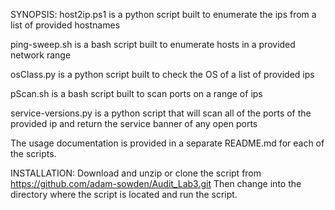 SYNOPSIS:
host2ip.ps1 is a python script built to enumerate the ips from a list of provided hostnames

ping-sweep.sh is a bash script built to enumerate hosts in a provided network range

osClass.py is a python script built to check the OS of a list of provided ips

pScan.sh is a bash script built to scan ports on a range of ips

service-versions.py is a python script that will scan all of the ports of the provided ip and return the service banner of any open ports


The usage documentation is provided in a separate README.md for each of the scripts.

INSTALLATION:
Download and unzip or clone the script from https://github.com/adam-sowden/Audit_Lab3.git
Then change into the directory where the script is located and run the script.

